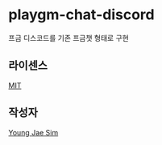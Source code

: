 # playgm-chat-discord
프금 디스코드를 기존 프금챗 형태로 구현

## 라이센스
[MIT](LICENSE)

## 작성자
[Young Jae Sim](https://github.com/Hanul)
